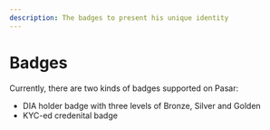 ```yaml
---
description: The badges to present his unique identity
---
```


# Badges

Currently, there are two kinds of badges supported on Pasar:

* DIA holder badge with three levels of Bronze, Silver and Golden
* KYC-ed credenital badge
